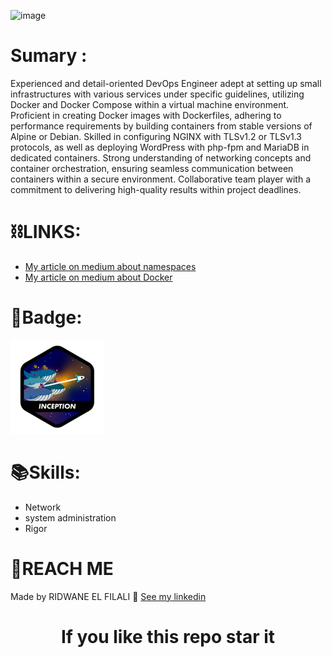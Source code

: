 ![image](https://github.com/RIDWANE-EL-FILALI/Inception/blob/master/images/space.png)
# Sumary :
Experienced and detail-oriented DevOps Engineer adept at setting up small infrastructures with various services under specific guidelines, utilizing Docker and Docker Compose within a virtual machine environment. 
Proficient in creating Docker images with Dockerfiles, adhering to performance requirements by building containers from stable versions of Alpine or Debian. 
Skilled in configuring NGINX with TLSv1.2 or TLSv1.3 protocols, as well as deploying WordPress with php-fpm and MariaDB in dedicated containers. 
Strong understanding of networking concepts and container orchestration, ensuring seamless communication between containers within a secure environment. 
Collaborative team player with a commitment to delivering high-quality results within project deadlines.
# ⛓️LINKS:
* [My article on medium about namespaces](https://medium.com/@ridwaneelfilali/a-journey-into-process-isolation-kernel-namespaces-control-groups-b262a94d7ec5)
* [My article on medium about Docker](https://medium.com/@ridwaneelfilali/docker-explained-86987249ad25)
# 🥇Badge:
![image](https://github.com/RIDWANE-EL-FILALI/42_badges_1337/blob/master/inceptionn.png)
# 📚Skills:
* Network
* system administration
* Rigor

# 📱REACH ME
Made by RIDWANE EL FILALI 👋 [See my linkedin](https://www.linkedin.com/in/ridwane-elfilali-0ab7aa253/)

<p align="center">
<h1 align="center"><strong>If you like this repo star it</strong></h1>
</p>
